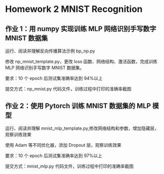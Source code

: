 # Homework 2 MNIST Recognition

## 作业 1：用 numpy 实现训练 MLP 网络识别手写数字 MNIST 数据集

运行、阅读并理解反向传播算法示例 bp_np.py

修改 np_mnist_template.py，更改 loss 函数、网络结构、激活函数，完成训练 MLP 网络识别手写数字 MNIST 数据集。

要求：10 个 epoch 后测试集准确率达到 94%以上

提交方式：np_mnist.py 代码文件，训练过程中打印的准确率截图

## 作业 2：使用 Pytorch 训练 MNIST 数据集的 MLP 模型

运行、阅读并理解 mnist_mlp_template.py,修改网络结构和参数，增加隐藏层，观察训练效果

使用 Adam 等不同优化器，添加 Dropout 层，观察训练效果

要求：10 个 epoch 后测试集准确率达到 97%以上

提交方式：mnist_mlp.py 代码文件，训练过程中打印的准确率截图
